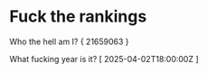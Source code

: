 # Fuck the rankings

Who the hell am I?
{ 21659063 }

What fucking year is it?
[ 2025-04-02T18:00:00Z ]
